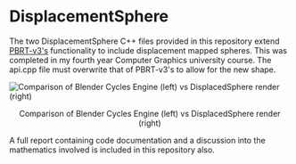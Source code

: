 # DisplacementSphere
The two DisplacementSphere C++ files provided in this repository extend [PBRT-v3's](https://github.com/mmp/pbrt-v3) functionality to include displacement mapped spheres. This was completed in my fourth year Computer Graphics university course. The api.cpp file must overwrite that of PBRT-v3's to allow for the new shape.

![Comparison of Blender Cycles Engine (left) vs DisplacedSphere render (right)](/Images/comparison.png)
<p align="center">Comparison of Blender Cycles Engine (left) vs DisplacedSphere render (right)</p>

A full report containing code documentation and a discussion into the mathematics involved is included in this repository also.
